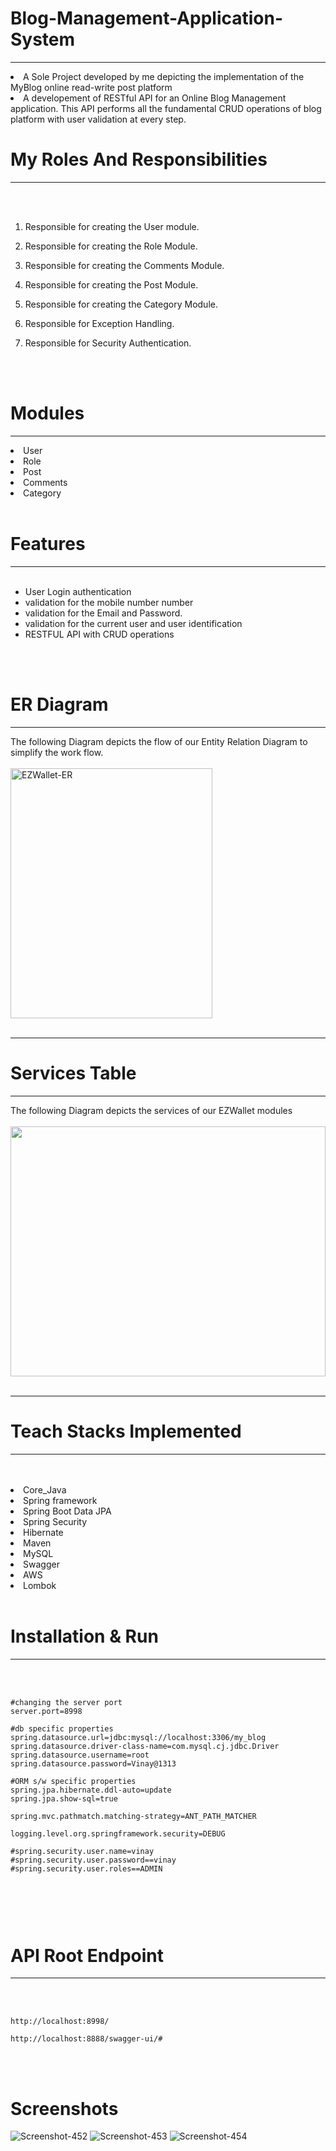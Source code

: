 # Blog-Management-Application-System
<hr>
<li>A Sole Project developed by me depicting the implementation of the MyBlog online read-write post platform
<li>A developement of RESTful API for an Online Blog Management application. This API performs all the fundamental CRUD operations of blog platform with user validation at every step.
<br>
 
 # My Roles And Responsibilities
  
<hr>
<br>
<br>

1) Responsible for creating the User module.

2) Responsible for creating the Role Module.

3) Responsible for creating the Comments Module.

4) Responsible for creating the Post Module.

5) Responsible for creating the Category Module.

6) Responsible for Exception Handling.

7) Responsible for Security Authentication.

<br>
<br>


# Modules
<hr>
<li>User
<li>Role
<li>Post
<li>Comments
<li>Category

<br>
<br>

# Features
<hr>
<br>

- User Login authentication
- validation for the mobile number number
- validation for the Email  and Password.
- validation for the current user and user identification
- RESTFUL API with CRUD operations

<br>
<br>


# ER Diagram
<hr>
The following Diagram depicts the flow of our Entity Relation Diagram to simplify the work flow.
<br>
<br>
  <img src="https://www.linkpicture.com/q/My_Blog_ER.png" alt="EZWallet-ER" border="0"  width="80%" height="400">

<br>
<br>
<hr>

# Services Table
<hr>
The following Diagram depicts the services of our EZWallet modules
<br>
<br>
  
  
<img src="https://i.ibb.co/K9XNjLb/2.jpg"  width="100%" height="400">
<br>
<br>
<hr>
  


# Teach Stacks Implemented
<hr>
<br>
<br>
<li>Core_Java
<li>Spring framework
<li>Spring Boot Data JPA
<li>Spring Security
<li>Hibernate
<li>Maven
<li>MySQL
<li>Swagger
<li>AWS
<li>Lombok

  

<br>
<br>

# Installation & Run
<hr>
<br>
<br>

```
#changing the server port
server.port=8998

#db specific properties
spring.datasource.url=jdbc:mysql://localhost:3306/my_blog
spring.datasource.driver-class-name=com.mysql.cj.jdbc.Driver
spring.datasource.username=root
spring.datasource.password=Vinay@1313

#ORM s/w specific properties
spring.jpa.hibernate.ddl-auto=update
spring.jpa.show-sql=true

spring.mvc.pathmatch.matching-strategy=ANT_PATH_MATCHER

logging.level.org.springframework.security=DEBUG

#spring.security.user.name=vinay
#spring.security.user.password==vinay
#spring.security.user.roles==ADMIN



```

<br>
<br>

# API Root Endpoint
<hr>
<br>
<br>

```
http://localhost:8998/
```

```
http://localhost:8888/swagger-ui/#
```
<br>
<br>


# Screenshots



<img src="https://i.ibb.co/PMq2JQK/Screenshot-452.png" alt="Screenshot-452" border="0">
<img src="https://i.ibb.co/PQmb4cS/Screenshot-453.png" alt="Screenshot-453" border="0">
<img src="https://i.ibb.co/PM03DWq/Screenshot-454.png" alt="Screenshot-454" border="0">
